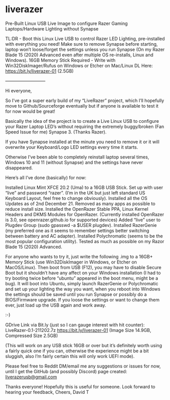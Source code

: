 # liverazer
Pre-Built Linux USB Live Image to configure Razer Gaming Laptops/Hardware Lighting without Synapse

TL:DR - Boot this Linux Live USB to control Razer LED Lighting, pre-installed with everything you need!
Make sure to remove Synapse before starting, laptop won’t loose/forget the settings unless you run Synapse (On my Razer Blade 15 (2020) Advanced even after multiple OS re-installs, Linux and Windows).
16GB Memory Stick Required - Write with Win32DiskImager/Rufus on Windows or Etcher on Mac/Linux
DL Here: https://bit.ly/liverazer-01 (2.5GB)

—————————

Hi everyone,

So I’ve got a super early build of my “LiveRazer” project, which I’ll hopefully move to Github/Sourceforge eventually but if anyone is available to test it for now would be great!

Basically the idea of the project is to create a Live Linux USB to configure your Razer Laptop LED’s without requiring the extremely buggy/broken (Fan Speed Issue for me) Synapse 3. (Thanks Razer).

If you have Synapse installed at the minute you need to remove it or it will overwrite your Keyboard/Logo LED settings every time it starts.

Otherwise I’ve been able to completely reinstall laptop several times, Windows 10 and 11 (without Synapse) and the settings have never disappeared.

Here’s all I’ve done (basically) for now:

Installed Linux Mint XFCE 20.2 (Uma) to a 16GB USB Stick.
Set up with user “live” and password “razer”.
(I’m in the UK but just left standard US Keyboard Layout, feel free to change obviously).
Installed all the OS Updates as of 2nd December 21.
Removed as many apps as possible to reduce install size.
Installed the OpenRazer Stable PPA, Linux Kernel Headers and DKMS Modules for OpenRazer.
(Currently installed OpenRazer is 3.0, see openrazer.github.io for supported devices)
Added “live” user to Plugdev Group (sudo gpasswd -a $USER plugdev).
Installed RazerGenie (my preferred one as it seems to remember settings better switching between battery and AC adapter).
Installed Polychromatic (seems to be the most popular configuration utility).
Tested as much as possible on my Razor Blade 15 (2020) Advanced.

For anyone who wants to try it, just write the following .img to a 16GB+ Memory Stick (use Win32DiskImager in Windows, or Etcher on MacOS/Linux).
Then boot from USB (F12), you may have to disable Secure Boot but it shouldn’t have any affect on your Windows installation (I had to try booting twice before “ubuntu” appeared in the boot menu, might be a bug).
It will boot into Ubuntu, simply launch RazerGenie or Polychromatic and set up your lighting the way you want, when you reboot into Windows the settings should be saved until you run Synapse or possibly do a BIOS/Firmware upgrade.
If you loose the settings or want to change them ever, just load up the USB again and work away.

:-)

GDrive Link via Bit.ly (just so I can gauge interest with hit counter): LiveRazer-0.1-211202.7z
https://bit.ly/liverazer-01
(Image Size 14.9GB, Compressed Size 2.5GB)

(This will work on any USB stick 16GB or over but it’s definitely worth using a fairly quick one if you can, otherwise the experience might be a bit sluggish, also I’m fairly certain this will only work UEFI mode).

Please feel free to Reddit DM/email me any suggestions or issues for now, until I get the GitHub (and possibly Discord) page created:
liverazerusb@gmail.com

Thanks everyone!
Hopefully this is useful for someone.
Look forward to hearing your feedback,
Cheers,
David T
